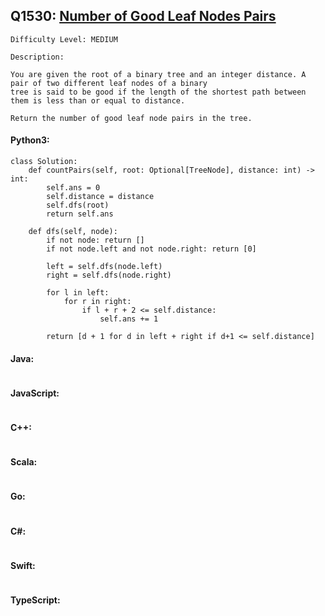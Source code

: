 ## Q1530: [Number of Good Leaf Nodes Pairs](https://leetcode.com/problems/number-of-good-leaf-nodes-pairs/)

```
Difficulty Level: MEDIUM
```

```
Description:

You are given the root of a binary tree and an integer distance. A pair of two different leaf nodes of a binary
tree is said to be good if the length of the shortest path between them is less than or equal to distance.

Return the number of good leaf node pairs in the tree.
```

#### Python3:

```
class Solution:
    def countPairs(self, root: Optional[TreeNode], distance: int) -> int:
        self.ans = 0
        self.distance = distance
        self.dfs(root)
        return self.ans

    def dfs(self, node):
        if not node: return []
        if not node.left and not node.right: return [0]

        left = self.dfs(node.left)
        right = self.dfs(node.right)

        for l in left:
            for r in right:
                if l + r + 2 <= self.distance:
                    self.ans += 1

        return [d + 1 for d in left + right if d+1 <= self.distance]
```

#### Java:

```

```

#### JavaScript:

```

```

#### C++:

```

```

#### Scala:

```

```

#### Go:

```

```

#### C#:

```

```

#### Swift:

```

```

#### TypeScript:

```

```